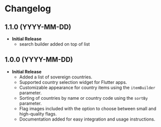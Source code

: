 # Changelog


## 1.1.0 (YYYY-MM-DD)

- **Initial Release**
    - search builder added on top of list

## 1.0.0 (YYYY-MM-DD)

- **Initial Release**
    - Added a list of sovereign countries.
    - Supported country selection widget for Flutter apps.
    - Customizable appearance for country items using the `itemBuilder` parameter.
    - Sorting of countries by name or country code using the `sortBy` parameter.
    - Flag images included with the option to choose between small and high-quality flags.
    - Documentation added for easy integration and usage instructions.